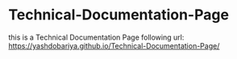 # Technical-Documentation-Page
this is a Technical Documentation Page
following url:
https://yashdobariya.github.io/Technical-Documentation-Page/
